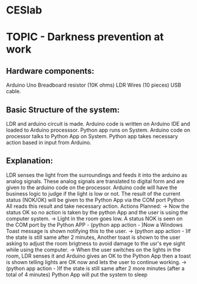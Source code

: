 # CESlab

# TOPIC - Darkness prevention at work 

Hardware components:
--------------------------------------------------------------------------------------------------------
Arduino Uno
Breadboard
resistor (10K ohms)
LDR
Wires (10 pieces)
USB cable.

Basic Structure of the system:
--------------------------------------------------------------------------------------------------------
LDR and arduino circuit is made.
Arduino code is written on Arduino IDE and loaded to Arduino processsor.
Python app runs on System.
Arduino code on processor talks to Python App on System.
Python app takes necessary action based in input from Arduino.

Explanation:
--------------------------------------------------------------------------------------------------------
LDR senses the light from the surroundings and feeds it into the arduino as analog signals.
These analog signals are translated to digital form and are given to the arduino code on the processor.
Arduino code will have the business logic to judge if the light is low or not.
The result of the current status (NOK/OK) will be given to the Python App via the COM port
Python All reads this result and take necessary action.
	Actions Planned:
		-> Now the status OK so no action is taken by the python App and the user is using the computer system.
		-> Light in the room goes low. A status NOK is seen on the COM port by the Python APP - (python app action - )Now a Windows Toast           message is shown notifying this to the user. 
		-> (python app action - )If the state is still same after 2 minutes, Another toast is shown to the user asking to adjust the room           brigtness to avoid damage to the usr's eye sight while using the computer.
		-> When the user switches on the lights in the room, LDR senses it and Arduino gives an OK to the Python App then a toast is shown          telling lights are OK now and lets the user to continue working.
		-> (python app action - )If the state is still same after 2 more minutes (after a total of 4 minutes) Python App will put the system        to sleep




